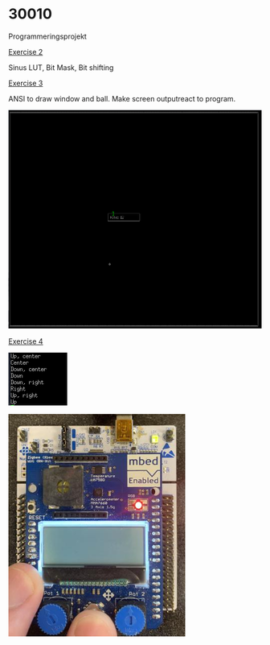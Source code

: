 # 30010
Programmeringsprojekt

[Exercise 2](https://github.com/Group-00000011/30010/tree/main/journal/exc2)

Sinus LUT, Bit Mask, Bit shifting

[Exercise 3](https://github.com/Group-00000011/30010/tree/main/journal/exc3)

ANSI to draw window and ball. Make screen outputreact to program. 

![Ball simulation from exercise 3](journal/exc3/imgs/bold.png "Ball Simulation")

[Exercise 4](https://github.com/Group-00000011/30010/tree/main/journal/exc4)

![Terminal output from exercise 4](journal/exc4/imgs/terminal-output.png "Terminal Output")

![Lit LED in exercise 4](journal/exc4/imgs/LED.png "Lid LED")
